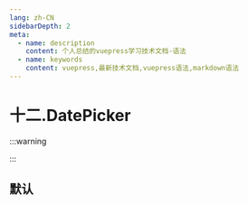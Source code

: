 ```yaml
---
lang: zh-CN
sidebarDepth: 2
meta:
  - name: description
    content: 个人总结的vuepress学习技术文档-语法
  - name: keywords
    content: vuepress,最新技术文档,vuepress语法,markdown语法
---
```



# 十二.DatePicker
:::warning

:::
## 默认
<preview path="./datepicker-default.vue"></preview>
